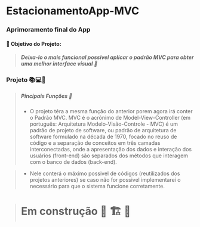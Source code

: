 # EstacionamentoApp-MVC

### Aprimoramento final do App

#### 🧭 Objetivo do Projeto:
> ##### Deixa-lo o mais funcional possivel aplicar o padrão MVC para obter uma melhor interface visual 🚀

### Projeto 📚💻📱
> ##### Pincipais Funções 🚦
> - O projeto téra a mesma função do anterior porem agora irá conter o Padrão MVC.
 MVC é o acrônimo de Model-View-Controller (em português: Arquitetura Modelo-Visão-Controle - MVC) é um padrão de projeto de software, ou padrão de arquitetura de software formulado na década de 1970, focado no reuso de código e a separação de conceitos em três camadas interconectadas, onde a apresentação dos dados e interação dos usuários (front-end) são separados dos métodos que interagem com o banco de dados (back-end).
 
> - Nele conterá o máximo possivel de códigos (reutilizados dos projetos anteriores) se caso não for possivel implementarei o necessário para que o sistema funcione corretamente.

> # Em construção 🚧 🏗 🚧
